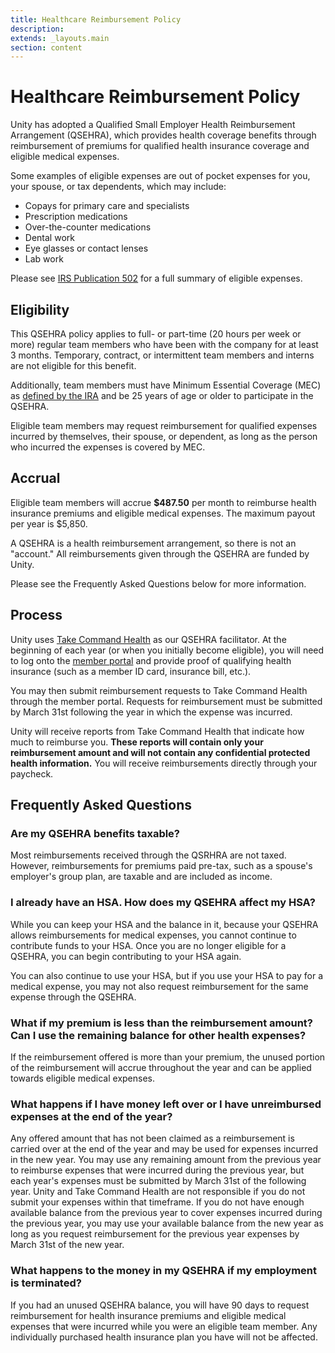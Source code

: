 ```yaml
---
title: Healthcare Reimbursement Policy
description:
extends: _layouts.main
section: content
---
```


# Healthcare Reimbursement Policy

Unity has adopted a Qualified Small Employer Health Reimbursement Arrangement (QSEHRA), which provides health coverage benefits through reimbursement of premiums for qualified health insurance coverage and eligible medical expenses.

Some examples of eligible expenses are out of pocket expenses for you, your spouse, or tax dependents, which may include:

- Copays for primary care and specialists
- Prescription medications
- Over-the-counter medications
- Dental work
- Eye glasses or contact lenses
- Lab work

Please see [IRS Publication 502](https://www.irs.gov/pub/irs-pdf/p502.pdf) for a full summary of eligible expenses.

## Eligibility

This QSEHRA policy applies to full- or part-time (20 hours per week or more) regular team members who have been with the company for at least 3 months. Temporary, contract, or intermittent team members and interns are not eligible for this benefit.

Additionally, team members must have Minimum Essential Coverage (MEC) as [defined by the IRA](https://www.irs.gov/affordable-care-act/individuals-and-families/aca-individual-shared-responsibility-provision-minimum-essential-coverage) and be 25 years of age or older to participate in the QSEHRA.

Eligible team members may request reimbursement for qualified expenses incurred by themselves, their spouse, or dependent, as long as the person who incurred the expenses is covered by MEC.

## Accrual

Eligible team members will accrue __$487.50__ per month to reimburse health insurance premiums and eligible medical expenses. The maximum payout per year is $5,850.

A QSEHRA is a health reimbursement arrangement, so there is not an "account." All reimbursements given through the QSEHRA are funded by Unity.

Please see the Frequently Asked Questions below for more information.

## Process

Unity uses [Take Command Health](https://takecommandhealth.com) as our QSEHRA facilitator. At the beginning of each year (or when you initially become eligible), you will need to log onto the [member portal](https://app.takecommandhealth.com/member-portal) and provide proof of qualifying health insurance (such as a member ID card, insurance bill, etc.).

You may then submit reimbursement requests to Take Command Health through the member portal. Requests for reimbursement must be submitted by March 31st following the year in which the expense was incurred.

Unity will receive reports from Take Command Health that indicate how much to reimburse you. __These reports will contain only your reimbursement amount and will not contain any confidential protected health information.__ You will receive reimbursements directly through your paycheck.

## Frequently Asked Questions

### Are my QSEHRA benefits taxable?

Most reimbursements received through the QSRHRA are not taxed. However, reimbursements for premiums paid pre-tax, such as a spouse's employer's group plan, are taxable and are included as income.

### I already have an HSA. How does my QSEHRA affect my HSA?

While you can keep your HSA and the balance in it, because your QSEHRA allows reimbursements for medical expenses, you cannot continue to contribute funds to your HSA. Once you are no longer eligible for a QSEHRA, you can begin contributing to your HSA again.

You can also continue to use your HSA, but if you use your HSA to pay for a medical expense, you may not also request reimbursement for the same expense through the QSEHRA.

### What if my premium is less than the reimbursement amount? Can I use the remaining balance for other health expenses?

If the reimbursement offered is more than your premium, the unused portion of the reimbursement will accrue throughout the year and can be applied towards eligible medical expenses.

### What happens if I have money left over or I have unreimbursed expenses at the end of the year?

Any offered amount that has not been claimed as a reimbursement is carried over at the end of the year and may be used for expenses incurred in the new year. You may use any remaining amount from the previous year to reimburse expenses that were incurred during the previous year, but each year's expenses must be submitted by March 31st of the following year. Unity and Take Command Health are not responsible if you do not submit your expenses within that timeframe. If you do not have enough available balance from the previous year to cover expenses incurred during the previous year, you may use your available balance from the new year as long as you request reimbursement for the previous year expenses by March 31st of the new year.

### What happens to the money in my QSEHRA if my employment is terminated?

If you had an unused QSEHRA balance, you will have 90 days to request reimbursement for health insurance premiums and eligible medical expenses that were incurred while you were an eligible team member. Any individually purchased health insurance plan you have will not be affected.
